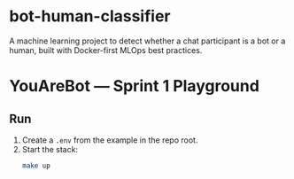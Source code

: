 # bot-human-classifier
A machine learning project to detect whether a chat participant is a bot or a human, built with Docker-first MLOps best practices.

# YouAreBot — Sprint 1 Playground

## Run
1. Create a `.env` from the example in the repo root.
2. Start the stack:
   ```bash
   make up

